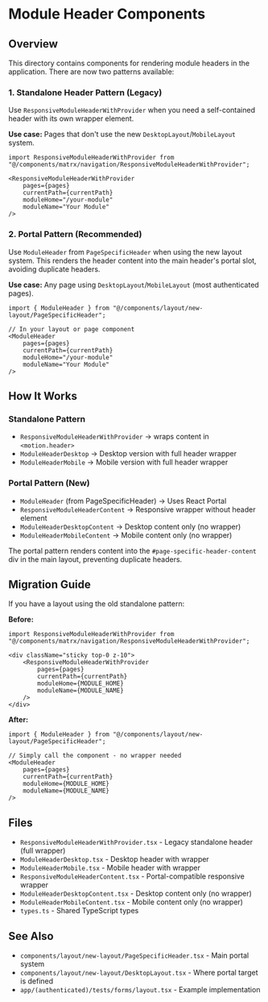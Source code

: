 # Module Header Components

## Overview

This directory contains components for rendering module headers in the application. There are now two patterns available:

### 1. Standalone Header Pattern (Legacy)
Use `ResponsiveModuleHeaderWithProvider` when you need a self-contained header with its own wrapper element.

**Use case:** Pages that don't use the new `DesktopLayout`/`MobileLayout` system.

```tsx
import ResponsiveModuleHeaderWithProvider from "@/components/matrx/navigation/ResponsiveModuleHeaderWithProvider";

<ResponsiveModuleHeaderWithProvider
    pages={pages}
    currentPath={currentPath}
    moduleHome="/your-module"
    moduleName="Your Module"
/>
```

### 2. Portal Pattern (Recommended)
Use `ModuleHeader` from `PageSpecificHeader` when using the new layout system. This renders the header content into the main header's portal slot, avoiding duplicate headers.

**Use case:** Any page using `DesktopLayout`/`MobileLayout` (most authenticated pages).

```tsx
import { ModuleHeader } from "@/components/layout/new-layout/PageSpecificHeader";

// In your layout or page component
<ModuleHeader
    pages={pages}
    currentPath={currentPath}
    moduleHome="/your-module"
    moduleName="Your Module"
/>
```

## How It Works

### Standalone Pattern
- `ResponsiveModuleHeaderWithProvider` → wraps content in `<motion.header>`
- `ModuleHeaderDesktop` → Desktop version with full header wrapper
- `ModuleHeaderMobile` → Mobile version with full header wrapper

### Portal Pattern (New)
- `ModuleHeader` (from PageSpecificHeader) → Uses React Portal
- `ResponsiveModuleHeaderContent` → Responsive wrapper without header element
- `ModuleHeaderDesktopContent` → Desktop content only (no wrapper)
- `ModuleHeaderMobileContent` → Mobile content only (no wrapper)

The portal pattern renders content into the `#page-specific-header-content` div in the main layout, preventing duplicate headers.

## Migration Guide

If you have a layout using the old standalone pattern:

**Before:**
```tsx
import ResponsiveModuleHeaderWithProvider from "@/components/matrx/navigation/ResponsiveModuleHeaderWithProvider";

<div className="sticky top-0 z-10">
    <ResponsiveModuleHeaderWithProvider
        pages={pages}
        currentPath={currentPath}
        moduleHome={MODULE_HOME}
        moduleName={MODULE_NAME}
    />
</div>
```

**After:**
```tsx
import { ModuleHeader } from "@/components/layout/new-layout/PageSpecificHeader";

// Simply call the component - no wrapper needed
<ModuleHeader
    pages={pages}
    currentPath={currentPath}
    moduleHome={MODULE_HOME}
    moduleName={MODULE_NAME}
/>
```

## Files

- `ResponsiveModuleHeaderWithProvider.tsx` - Legacy standalone header (full wrapper)
- `ModuleHeaderDesktop.tsx` - Desktop header with wrapper
- `ModuleHeaderMobile.tsx` - Mobile header with wrapper
- `ResponsiveModuleHeaderContent.tsx` - Portal-compatible responsive wrapper
- `ModuleHeaderDesktopContent.tsx` - Desktop content only (no wrapper)
- `ModuleHeaderMobileContent.tsx` - Mobile content only (no wrapper)
- `types.ts` - Shared TypeScript types

## See Also

- `components/layout/new-layout/PageSpecificHeader.tsx` - Main portal system
- `components/layout/new-layout/DesktopLayout.tsx` - Where portal target is defined
- `app/(authenticated)/tests/forms/layout.tsx` - Example implementation


